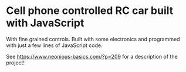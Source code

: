 # Cell phone controlled RC car built with JavaScript

With fine grained controls. Built with some electronics and programmed
with just a few lines of JavaScript code.

See https://www.neonious-basics.com/?p=209 for a description of the project!